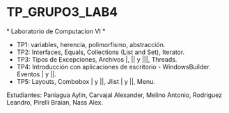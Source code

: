 # TP_GRUPO3_LAB4
° Laboratorio de Computacion VI °

- TP1: variables, herencia, polimorfismo, abstracción.
- TP2: Interfaces, Equals, Collections (List and Set), Iterator.
- TP3: Tipos de Excepciones, Archivos |, || y |||, Threads.
- TP4: Introducción con aplicaciones de escritorio - WindowsBuilder. Eventos | y ||.
- TP5: Layouts, Combobox | y ||, Jlist | y ||, Menu. 

Estudiantes: Paniagua Aylin, Carvajal Alexander, Melino Antonio, Rodriguez Leandro, Pirelli Braian, Nass Alex.
